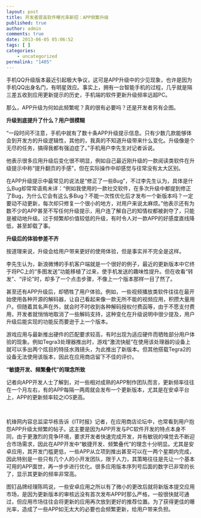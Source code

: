 ```yaml
---
layout: post
title: 开发者提高软件曝光率新招：APP频繁升级
published: true
author: admin
comments: true
date: 2013-06-05 05:06:52
tags: [ ]
categories:
    - uncategorized
permalink: "1405"
---
```

手机QQ升级版本最近引起极大争议，这可是APP升级中的少见现象，也许是因为手机QQ出身名门，有明星效应。事实上，拥有一台智能手机的过程，几乎就是隔三差五收到应用更新提示的历史，手机端的软件更新升级频率远超PC。

那么，APP升级为何如此频繁呢？真的很有必要吗？还是开发者另有企图。

**升级到底提升了什么？用户很模糊**

“一段时间不注意，手机中就有了数十条APP升级提示信息。只有少数几款能够体会到开发方的升级逻辑性，其他的，我真的不知道升级带来什么变化。升级像是个无尽的任务，搞得我都有强迫症了。”手机用户李先生对记者诉说。

他表示很多应用升级后变化很不明显，例如自己最近刚升级的一款阅读类软件在升级提示中称“提升翻页的手感”，但在实际操作中却感觉与往常没有太大区别。

在APP升级提示中最常见的说法是“修正了一些Bug”，不过李先生认为，具体是什么Bug却常常语焉未详：“例如我使用的一款社交软件，在多次升级中都提到修正了Bug，为什么它会有这么多Bug？不能一次性优化后才发布一个新版本吗？一定要动不动更新，每次却只修复一个很小的地方，对用户来说太麻烦。”他表示还有为数不少的APP甚至不写任何升级提示，用户连了解自己的知情权都被剥夺了，只能是被动地升级。过于频繁却价值较低的升级，有时令人对一款APP的好感度直线降低，甚至卸载了事。

**升级后的体验参差不齐**

按道理来说，升级会给用户带来更好的使用体验，但是事实并不完全是这样。

李先生认为，新浪微博的手机客户端就是一个很好的例子，最近的更新版本中它终于将PC上的“多图发送”功能移植了过来，使手机发送的趣味性提升。但在收看“转发”、“评论”时，却多了一个点击步骤，不像上一个版本那样一目了然了。

甚至还有APP升级后，却牺牲了用户体验。例如，一些视频播放类软件往往在最开始使用各种开源的解码器，让自己看起来像一款无所不能的视频应用，积攒大量用户。但随着其名声在外，就会时不时收到各种解码授权付费函等，由于不愿支付费用，开发者就悄悄地取消了一些解码支持，这种变化在升级说明中很少提及，用户升级后能实现的功能反而要逊于上一个版本。

游戏应用与最新推出硬件的匹配要求较高，有时出现为适应硬件而牺牲部分用户体验的现象。例如Tegra3处理器推出时，游戏“激流快艇”在使用该处理器的设备上就可以多出两个炫目的特技水溅镜头，为此推出了新版本。但其他搭载Tegra2的设备无法使用该版本，因此在应用商店留下不佳的评价。

**“敏捷开发、频繁叠代”的理念所致**

记者向APP开发人士了解到，对一些相对成熟的APP制作团队而言，更新频率往往在一个月左右，有的APP每隔一两周就会发布一个更新版本，尤其是在安卓平台上，APP的更新频率较之iOS更高。

&nbsp;

机锋网内容总监梁华栋告诉《IT时报》记者，在应用商店论坛中，也常看到用户抱怨APP升级太频繁的帖子。这主要是因为APP开发与PC软件开发的特点本身不同，由于更激烈的竞争环境，要求开发者快速完成开发，并有敏锐的嗅觉去不断迎合市场需求，因此在APP开发中“敏捷开发、频繁叠代”的理念十分明显。尤其是安卓应用，其开发门槛更低，一些APP从立项到推出甚至可以在一两个星期内完成，因此特别是一些只有几个人的小开发团队，限于人力，其策略往往是先让一个基本可用的APP面世，再一步步进行优化。很多应用版本序列号后面的数字已非常的长了，显示其更新的频率非常高。

图钉品牌经理陈鸣说，一些安卓应用之所以有了微小的更改后就将新版本提交应用市场，是因为更新版本的审核远没有首次发布APP时那么严格，一般很快就可通过，但应用市场往往会将更新的应用再次放到更好的推荐位置。为了获得更佳的曝光率，造成了一些APP如无太大的必要也会频繁更新，给用户带来负担。